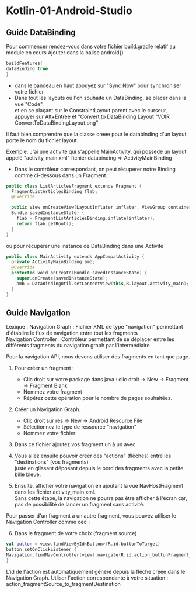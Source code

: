 # Kotlin-01-Android-Studio

## Guide DataBinding

Pour commencer rendez-vous dans votre fichier build.gradle relatif au module en cours
Ajouter dans la balise android{}
```kotlin
buildFeatures{
dataBinding true
} 
```
- dans le bandeau en haut appuyez sur "Sync Now" pour synchroniser votre fichier 
- Dans tout les layouts où l'on souhaite un DataBinding, se placer dans la vue "Code"  
et en se plaçant sur le ConstraintLayout parent avec le curseur,  
appuyer sur Alt+Entrée et "Convert to DataBinding Layout
"VOIR ConvertToDataBindingLayout.png"

Il faut bien comprendre que la classe créée pour le databinding d'un layout porte le nom du fichier layout. 

Exemple:
J'ai une activité qui s'appelle MainActivity, qui possède un layout appelé "activity_main.xml" fichier databinding => ActivityMainBinding

- Dans le contrôleur correspondant, on peut récupérer notre Binding comme ci-dessous dans un Fragment :

```kotlin
public class ListArticlesFragment extends Fragment {
  FragmentListArticlesBinding flab;
  @Override

  public View onCreateView(LayoutInflater inflater, ViewGroup container,
  Bundle savedInstanceState) {
    flab = FragmentListArticlesBinding.inflate(inflater);
    return flab.getRoot();
  }
}
```

ou pour récupérer une instance de DataBinding dans une Activité

```kotlin
public class MainActivity extends AppCompatActivity {
  private ActivityMainBinding amb;
  @Override
  protected void onCreate(Bundle savedInstanceState) {
    super.onCreate(savedInstanceState);
    amb = DataBindingUtil.setContentView(this,R.layout.activity_main);
  }
}
```

## Guide Navigation

Lexique :
Navigation Graph : Fichier XML de type "navigation" permettant d'établire le flux de navigation entre tout les fragments  
Navigation Controller : Contrôleur permettant de se déplacer entre les différents fragments du navigation graph par l'intermédiaire

Pour la navigation API, nous devons utiliser des fragments en tant que page.  
1. Pour créer un fragment :
   - Clic droit sur votre package dans java : clic droit -> New -> Fragment -> Fragment Blank
   - Nommez votre fragment
   - Répétez cette opération pour le nombre de pages souhaitées.

2. Créer un Navigation Graph.
   - Clic droit sur res -> New -> Android Resource File
   - Sélectionnez le type de ressource "navigation"
   - Nommez votre fichier

3. Dans ce fichier ajoutez vos fragment un à un avec

4. Vous allez ensuite pouvoir créer des "actions" (flèches) entre les "destinations" (vos fragments)  
juste en glissant déposant depuis le bord des fragments avec la petite bille bleue.

5. Ensuite, afficher votre navigation en ajoutant la vue NavHostFragment dans les fichier activity_main.xml.  
Sans cette étape, la navigation ne pourra pas être afficher à l'écran car, pas de possibilité de lancer un fragment sans activité.

Pour passer d'un fragment à un autre fragment, vous pouvez utiliser le Navigation Controller comme ceci :

6. Dans le fragment de votre choix (fragment source)


```kotlin
val button = view.findViewById<Button>(R.id.buttonToTarget)
button.setOnClickListener {​
Navigation.findNavController(view).navigate(R.id.action_buttonFragment_to_targetFragment)
}​
```

L'id de l'action est automatiquement généré depuis la flèche créée dans le Navigation Graph.
Utliser l'action correspondante à votre situation : action_fragmentSource_to_fragmentDestination
